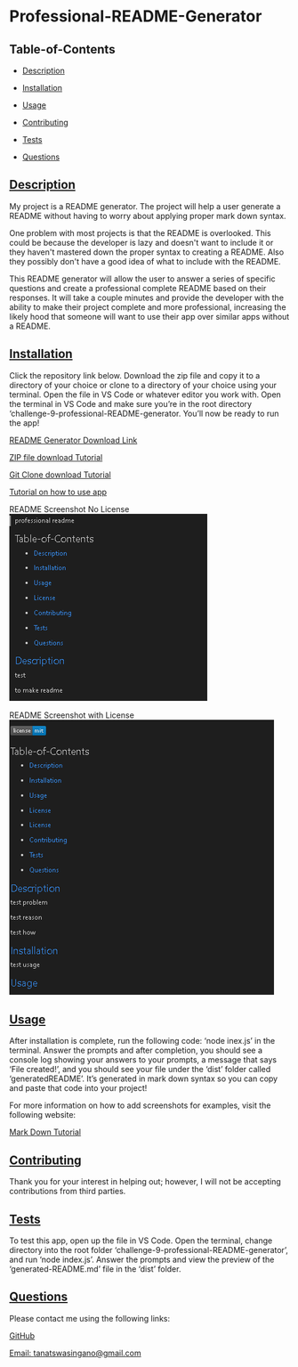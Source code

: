 # Professional-README-Generator



  ## Table-of-Contents

  * [Description](#description)
  * [Installation](#installation)
  * [Usage](#usage)

  * [Contributing](#contributing)
  * [Tests](#tests)
  * [Questions](#questions)

  ## [Description](#table-of-contents)

  My project is a README generator. The project will help a user generate a README without having to worry about applying proper mark down syntax.

  One problem with most projects is that the README is overlooked. This could be because the developer is lazy and doesn't want to include it or they haven't mastered down the proper syntax to creating a README. Also they possibly don't have a good idea of what to include with the README.

  This README generator will allow the user to answer a series of specific questions and create a professional complete README based on their responses. It will take a couple minutes and provide the developer with the ability to make their project complete and more professional, increasing the likely hood that someone will want to use their app over similar apps without a README.

  ## [Installation](#table-of-contents)

  Click the repository link below. Download the zip file and copy it to a directory of your choice or clone to a directory of your choice using your terminal.  Open the file in VS Code or whatever editor you work with. Open the terminal in VS Code and make sure you’re in the root directory ‘challenge-9-professional-README-generator. You’ll now be ready to run the app!

  [README Generator Download Link](https://github.com/TanatswaS/week-9-challenge.git)

 [ZIP file download Tutorial](https://drive.google.com/file/d/1Es77aULk006BU_krKsyRvkA5YwO5_yvE/view)

  [Git Clone download Tutorial](https://drive.google.com/file/d/1i-yD756_Ibe_SUFfAvNI3cTmBkNMfbiq/view)

  [Tutorial on how to use app](https://drive.google.com/file/d/1D2fBbKYpz3s7xbjWTj9DZnJrpr12AgbM/view)

  README Screenshot No License
  ![README Screenshot No License](utils/images/no-license-sc.PNG)

  README Screenshot with License
  ![README Screenshot with License](utils/images/license-sc.PNG)

  ## [Usage](#table-of-contents)

  After installation is complete, run the following code: ‘node inex.js’ in the terminal. Answer the prompts and after completion, you should see a console log showing your answers to your prompts, a message that says ‘File created!’, and you should see your file under the ‘dist’ folder called ‘generatedREADME’. It’s generated in mark down syntax so you can copy and paste that code into your project!

  For more information on how to add screenshots for examples, visit the following website:

  [Mark Down Tutorial](https://agea.github.io/tutorial.md/)



  ## [Contributing](#table-of-contents)


  Thank you for your interest in helping out; however, I will not be accepting contributions from third parties.


  ## [Tests](#table-of-contents)

  To test this app, open up the file in VS Code. Open the terminal, change directory into the root folder ‘challenge-9-professional-README-generator’, and run ‘node index.js’. Answer the prompts and view the preview of the ‘generated-README.md’ file in the ‘dist’ folder.

  ## [Questions](#table-of-contents)

  Please contact me using the following links:

  [GitHub](https://github.com/TanatswaS)

  [Email: tanatswasingano@gmail.com](mailto:tanatswasingano@gmail.com)

